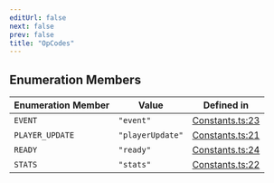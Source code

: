 ```yaml
---
editUrl: false
next: false
prev: false
title: "OpCodes"
---
```


## Enumeration Members

| Enumeration Member | Value | Defined in |
| ------ | ------ | ------ |
| <a id="event" name="event"></a> `EVENT` | `"event"` | [Constants.ts:23](https://github.com/shipgirlproject/shoukaku/blob/761f40f7c0b54473070fa1c40602d1504a8bf167/src/Constants.ts#L23) |
| <a id="player_update" name="player_update"></a> `PLAYER_UPDATE` | `"playerUpdate"` | [Constants.ts:21](https://github.com/shipgirlproject/shoukaku/blob/761f40f7c0b54473070fa1c40602d1504a8bf167/src/Constants.ts#L21) |
| <a id="ready" name="ready"></a> `READY` | `"ready"` | [Constants.ts:24](https://github.com/shipgirlproject/shoukaku/blob/761f40f7c0b54473070fa1c40602d1504a8bf167/src/Constants.ts#L24) |
| <a id="stats" name="stats"></a> `STATS` | `"stats"` | [Constants.ts:22](https://github.com/shipgirlproject/shoukaku/blob/761f40f7c0b54473070fa1c40602d1504a8bf167/src/Constants.ts#L22) |
